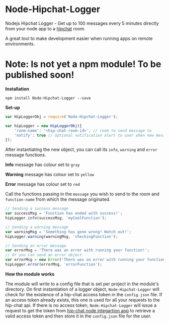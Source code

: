 <!--
  Title: Node-Hipchat-Logger
  Description: A nodejs app that lets you log directly from your node app to a hipchat room.
  Author: hyprstack
  -->

# Node-Hipchat-Logger
Nodejs Hipchat Logger - Get up to 100 messages every 5 minutes directly from your node app to a [hipchat](https://hipchat.com/) room.

A great tool to make development easier when running apps on remote environments.

# __Note:__ Is not yet a npm module! To be published soon!

__Installation__

`npm install Node-Hipchat-Logger --save`

__Set-up__


```javascript
var HipLoggerObj = require('Node-Hipchat-Logger');

var hipLogger = new HipLoggerObj({
    'room-name': '<hip-chat-room-id>', // room to send message to
    'notify': true // optional notification alert to user when new message is sent to room - defaults is set to false
});    
```


After instantiating the new object, you can call its `info`, `warning` and `error` message functions.

__Info__  message has colour set to `gray`

__Warning__ message has colour set to `yellow`

__Error__ message has colour set to `red`

Call the functions passing in the `message` you wish to send to the room and `function-name` from which the message originated.


```javascript
// Sending a success message
var successMsg = 'Function has ended with success!';
hipLogger.info(successMsg, 'myCoolFunction');

// Sending a warning message
var warningMsg = 'Something has gone wrong! Watch out!';
hipLogger.warning(warningMsg, 'checkingFunction');

// Sending an error message
var errorMsg = 'There was an error with running your function!';
// Or you can send an error object
var errorMsg = new Error('There was an error with running your function!');
hipLogger.error(errorMsg, 'errorFunction');
```


__How the module works__

The module will write to a config file that is set per project in the module's directory. On first instantiation of a logger object,
`Node-Hipchat-Logger` will check for the existence of a hip-chat access token in the `config.json` file. If an access token already exists,
this one is used for all your requests to the hip-chat api. If there is no access token, `Node-Hipchat-Logger` will issue a request to
get the token from [hip-chat node integartion app](https://github.com/hyprstack/hipchat-integration-token-provider) 
to retrieve a valid access token and then store it in the `config.json` file for the user.

